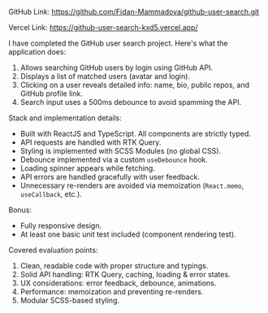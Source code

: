 GitHub Link:
https://github.com/Fidan-Mammadova/github-user-search.git

Vercel Link:
https://github-user-search-kxd5.vercel.app/


I have completed the GitHub user search project. Here's what the application does:

1. Allows searching GitHub users by login using GitHub API.
2. Displays a list of matched users (avatar and login).
3. Clicking on a user reveals detailed info: name, bio, public repos, and GitHub profile link.
4. Search input uses a 500ms debounce to avoid spamming the API.

Stack and implementation details:
- Built with ReactJS and TypeScript. All components are strictly typed.
- API requests are handled with RTK Query.
- Styling is implemented with SCSS Modules (no global CSS).
- Debounce implemented via a custom `useDebounce` hook.
- Loading spinner appears while fetching.
- API errors are handled gracefully with user feedback.
- Unnecessary re-renders are avoided via memoization (`React.memo`, `useCallback`, etc.).

 Bonus:
- Fully responsive design.
- At least one basic unit test included (component rendering test).

 Covered evaluation points:
1. Clean, readable code with proper structure and typings.
2. Solid API handling: RTK Query, caching, loading & error states.
3. UX considerations: error feedback, debounce, animations.
4. Performance: memoization and preventing re-renders.
5. Modular SCSS-based styling.
